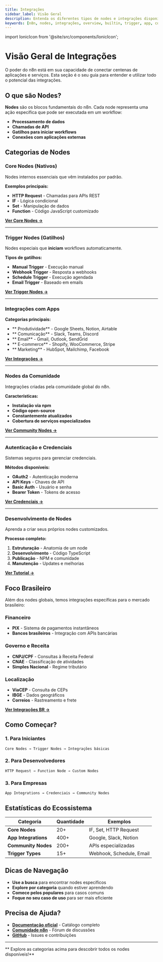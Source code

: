 ```yaml
---
title: Integrações
sidebar_label: Visão Geral
description: Entenda os diferentes tipos de nodes e integrações disponíveis no n8n.
keywords: [n8n, nodes, integrações, overview, builtin, trigger, app, community]
---
```

import IonicIcon from '@site/src/components/IonicIcon';

# <IonicIcon name="extension-puzzle-outline" size={32} /> Visão Geral de Integrações

O poder do n8n está em sua capacidade de conectar centenas de aplicações e serviços. Esta seção é o seu guia para entender e utilizar todo o potencial das integrações.

## <IonicIcon name="help-circle-outline" size={24} color="#ea4b71" /> O que são Nodes?

**Nodes** são os blocos fundamentais do n8n. Cada node representa uma ação específica que pode ser executada em um workflow:

- <IonicIcon name="cog-outline" size={16} color="#6b7280" /> **Processamento de dados**
- <IonicIcon name="wifi-outline" size={16} color="#6b7280" /> **Chamadas de API**
- <IonicIcon name="play-outline" size={16} color="#6b7280" /> **Gatilhos para iniciar workflows**
- <IonicIcon name="link-outline" size={16} color="#6b7280" /> **Conexões com aplicações externas**

## <IonicIcon name="grid-outline" size={24} color="#ea4b71" /> Categorias de Nodes

### <IonicIcon name="library-outline" size={20} color="#10b981" /> **Core Nodes (Nativos)**
Nodes internos essenciais que vêm instalados por padrão.

**Exemplos principais:**
- <IonicIcon name="globe-outline" size={16} color="#6b7280" /> **HTTP Request** - Chamadas para APIs REST
- <IonicIcon name="git-branch-outline" size={16} color="#6b7280" /> **IF** - Lógica condicional
- <IonicIcon name="create-outline" size={16} color="#6b7280" /> **Set** - Manipulação de dados
- <IonicIcon name="code-outline" size={16} color="#6b7280" /> **Function** - Código JavaScript customizado

<IonicIcon name="arrow-forward-outline" size={16} color="#ea4b71" /> **[ Ver Core Nodes →](./builtin-nodes/http-requests/webhook)**

---

### <IonicIcon name="flash-outline" size={20} color="#10b981" /> **Trigger Nodes (Gatilhos)**
Nodes especiais que **iniciam** workflows automaticamente.

**Tipos de gatilhos:**
- <IonicIcon name="hand-left-outline" size={16} color="#6b7280" /> **Manual Trigger** - Execução manual
- <IonicIcon name="wifi-outline" size={16} color="#6b7280" /> **Webhook Trigger** - Resposta a webhooks
- <IonicIcon name="time-outline" size={16} color="#6b7280" /> **Schedule Trigger** - Execução agendada
- <IonicIcon name="mail-outline" size={16} color="#6b7280" /> **Email Trigger** - Baseado em emails

<IonicIcon name="arrow-forward-outline" size={16} color="#ea4b71" /> **[ Ver Trigger Nodes →](./trigger-nodes/time-based/manual-trigger)**

---

### <IonicIcon name="apps-outline" size={20} color="#10b981" /> **Integrações com Apps**

**Categorias principais:**
- <IonicIcon name="briefcase-outline" size={16} color="#6b7280" /> ** Produtividade** - Google Sheets, Notion, Airtable
- <IonicIcon name="chatbubbles-outline" size={16} color="#6b7280" /> ** Comunicação** - Slack, Teams, Discord 
- <IonicIcon name="mail-outline" size={16} color="#6b7280" /> ** Email** - Gmail, Outlook, SendGrid
- <IonicIcon name="storefront-outline" size={16} color="#6b7280" /> ** E-commerce** - Shopify, WooCommerce, Stripe
- <IonicIcon name="megaphone-outline" size={16} color="#6b7280" /> ** Marketing** - HubSpot, Mailchimp, Facebook

<IonicIcon name="arrow-forward-outline" size={16} color="#ea4b71" /> **[ Ver Integrações →](./app-nodes/productivity/google-sheets)**

---

### <IonicIcon name="people-outline" size={20} color="#10b981" /> **Nodes da Comunidade**
Integrações criadas pela comunidade global do n8n.

**Características:**
- <IonicIcon name="download-outline" size={16} color="#6b7280" /> **Instalação via npm**
- <IonicIcon name="code-outline" size={16} color="#6b7280" /> **Código open-source** 
- <IonicIcon name="refresh-outline" size={16} color="#6b7280" /> **Constantemente atualizados**
- <IonicIcon name="extension-puzzle-outline" size={16} color="#6b7280" /> **Cobertura de serviços especializados**

<IonicIcon name="arrow-forward-outline" size={16} color="#ea4b71" /> **[ Ver Community Nodes →](./community-nodes/index)**

---

### <IonicIcon name="shield-checkmark-outline" size={20} color="#10b981" /> **Autenticação e Credenciais**
Sistemas seguros para gerenciar credenciais.

**Métodos disponíveis:**
- <IonicIcon name="key-outline" size={16} color="#6b7280" /> **OAuth2** - Autenticação moderna
- <IonicIcon name="card-outline" size={16} color="#6b7280" /> **API Keys** - Chaves de API
- <IonicIcon name="person-outline" size={16} color="#6b7280" /> **Basic Auth** - Usuário e senha
- <IonicIcon name="finger-print-outline" size={16} color="#6b7280" /> **Bearer Token** - Tokens de acesso

<IonicIcon name="arrow-forward-outline" size={16} color="#ea4b71" /> **[ Ver Credenciais →](./credential-nodes/oauth)**

---

### <IonicIcon name="construct-outline" size={20} color="#10b981" /> **Desenvolvimento de Nodes**
Aprenda a criar seus próprios nodes customizados.

**Processo completo:**
1. <IonicIcon name="cube-outline" size={16} color="#6b7280" /> **Estruturação** - Anatomia de um node
2. <IonicIcon name="code-outline" size={16} color="#6b7280" /> **Desenvolvimento** - Código TypeScript
3. <IonicIcon name="cloud-upload-outline" size={16} color="#6b7280" /> **Publicação** - NPM e comunidade
4. <IonicIcon name="refresh-circle-outline" size={16} color="#6b7280" /> **Manutenção** - Updates e melhorias

<IonicIcon name="arrow-forward-outline" size={16} color="#ea4b71" /> **[ Ver Tutorial →](./criar-nodes/tutorial-desenvolvimento)**

## <IonicIcon name="location-outline" size={24} color="#ea4b71" /> **Foco Brasileiro**

Além dos nodes globais, temos integrações específicas para o mercado brasileiro:

### <IonicIcon name="card-outline" size={20} color="#10b981" /> **Financeiro**
- <IonicIcon name="flash-outline" size={16} color="#6b7280" /> **PIX** - Sistema de pagamentos instantâneos
- <IonicIcon name="business-outline" size={16} color="#6b7280" /> **Bancos brasileiros** - Integração com APIs bancárias

### <IonicIcon name="shield-outline" size={20} color="#10b981" /> **Governo e Receita**
- <IonicIcon name="document-text-outline" size={16} color="#6b7280" /> **CNPJ/CPF** - Consultas à Receita Federal
- <IonicIcon name="list-outline" size={16} color="#6b7280" /> **CNAE** - Classificação de atividades
- <IonicIcon name="calculator-outline" size={16} color="#6b7280" /> **Simples Nacional** - Regime tributário

### <IonicIcon name="navigate-outline" size={20} color="#10b981" /> **Localização**
- <IonicIcon name="pin-outline" size={16} color="#6b7280" /> **ViaCEP** - Consulta de CEPs
- <IonicIcon name="map-outline" size={16} color="#6b7280" /> **IBGE** - Dados geográficos
- <IonicIcon name="mail-outline" size={16} color="#6b7280" /> **Correios** - Rastreamento e frete

<IonicIcon name="arrow-forward-outline" size={16} color="#ea4b71" /> **[ Ver Integrações BR →](../integracoes-br/pix)**

## <IonicIcon name="play-outline" size={24} color="#ea4b71" /> **Como Começar?**

### <IonicIcon name="school-outline" size={20} color="#10b981" /> 1. **Para Iniciantes**
```
Core Nodes → Trigger Nodes → Integrações básicas
```

### <IonicIcon name="code-outline" size={20} color="#10b981" /> 2. **Para Desenvolvedores**
```
HTTP Request → Function Node → Custom Nodes
```

### <IonicIcon name="business-outline" size={20} color="#10b981" /> 3. **Para Empresas**
```
App Integrations → Credenciais → Community Nodes
```

## <IonicIcon name="analytics-outline" size={24} color="#ea4b71" /> **Estatísticas do Ecossistema**

| Categoria | Quantidade | Exemplos |
|-----------|------------|----------|
| **Core Nodes** | 20+ | IF, Set, HTTP Request |
| **App Integrations** | 400+ | Google, Slack, Notion |
| **Community Nodes** | 200+ | APIs especializadas |
| **Trigger Types** | 15+ | Webhook, Schedule, Email |

## <IonicIcon name="compass-outline" size={24} color="#ea4b71" /> **Dicas de Navegação**

- <IonicIcon name="search-outline" size={16} color="#6b7280" /> **Use a busca** para encontrar nodes específicos
- <IonicIcon name="library-outline" size={16} color="#6b7280" /> **Explore por categoria** quando estiver aprendendo
- <IonicIcon name="star-outline" size={16} color="#6b7280" /> **Comece pelos populares** para casos comuns
- <IonicIcon name="target-outline" size={16} color="#6b7280" /> **Foque no seu caso de uso** para ser mais eficiente

## <IonicIcon name="help-circle-outline" size={24} color="#ea4b71" /> **Precisa de Ajuda?**

- <IonicIcon name="book-outline" size={16} color="#6b7280" /> **[Documentação oficial](https://docs.n8n.io/integrations/)** - Catálogo completo
- <IonicIcon name="people-outline" size={16} color="#6b7280" /> **[Comunidade n8n](https://community.n8n.io)** - Fórum de discussões
- <IonicIcon name="logo-github" size={16} color="#6b7280" /> **[GitHub](https://github.com/n8n-io/n8n)** - Issues e contribuições

---

** Explore as categorias acima para descobrir todos os nodes disponíveis!**